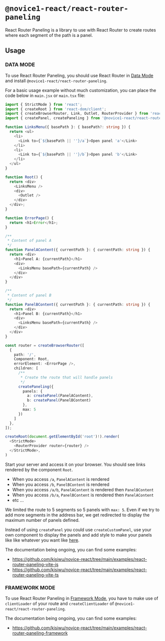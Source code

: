 # `@novice1-react/react-router-paneling`

React Router Paneling is a library to use with React Router to create routes where each segment of the path is a panel.

## Usage

### DATA MODE

To use React Router Paneling, you should use React Router in [Data Mode](https://reactrouter.com/start/data/installation) and install `@novice1-react/react-router-paneling`.

For a basic usage example without much customization, you can place the code below in `main.jsx` or `main.tsx` file:

```ts
import { StrictMode } from 'react';
import { createRoot } from 'react-dom/client';
import { createBrowserRouter, Link, Outlet, RouterProvider } from 'react-router';
import { createPanel, createPaneling } from '@novice1-react/react-router-paneling';

function LinksMenu({ basePath }: { basePath?: string }) {
  return <ul>
    <li>
      <Link to={`${basePath || ''}/a`}>Open panel 'a'</Link>
    </li>
    <li>
      <Link to={`${basePath || ''}/b`}>Open panel 'b'</Link>
    </li>
  </ul>
}

function Root() {
  return <div>
    <LinksMenu />
    <div>
      <Outlet />
    </div>
  </div>;
}

function ErrorPage() {
  return <h1>Error</h1>;
}

/**
 * Content of panel A
 */
function PanelAContent({ currentPath }: { currentPath: string }) {
  return <div>
    <h1>Panel A: {currentPath}</h1>
    <div>
      <LinksMenu basePath={currentPath} />
    </div>
  </div>
}

/**
 * Content of panel B
 */
function PanelBContent({ currentPath }: { currentPath: string }) {
  return <div>
    <h1>Panel B: {currentPath}</h1>
    <div>
      <LinksMenu basePath={currentPath} />
    </div>
  </div>
}

const router = createBrowserRouter([
  {
    path: '/',
    Component: Root,
    errorElement: <ErrorPage />,
    children: [
      /**
       * Create the route that will handle panels
       */
      createPaneling({
        panels: {
          a: createPanel(PanelAContent),
          b: createPanel(PanelBContent)
        },
        max: 5
      })
    ]
  },
]);

createRoot(document.getElementById('root')!).render(
  <StrictMode>
    <RouterProvider router={router} />
  </StrictMode>,
)
```

Start your server and access it on your browser. You should see links rendered by the component `Root`.
    
- When you access `/a`, `PanelAContent` is rendered
- When you access `/b`, `PanelBContent` is rendered
- When you access `/a/b`, `PanelAContent` is rendered then `PanelBContent`
- When you access `/b/a`, `PanelBContent` is rendered then `PanelAContent`
- etc ...

We limited the route to 5 segments so 5 panels with `max: 5`. Even if we try to add more segments in the address bar, we get redirected to display the maximum number of panels defined.

Instead of using `createPanel` you could use `createCustomPanel`, use your own component to display the panels and add style to make your panels like like whatever you want like [here](https://raw.githubusercontent.com/kisiwu/novice-react/refs/heads/main/examples/react-router-paneling-vite-ts/example.png).

The documentation being ongoing, you can find some examples:
- https://github.com/kisiwu/novice-react/tree/main/examples/react-router-paneling-vite-js
- https://github.com/kisiwu/novice-react/tree/main/examples/react-router-paneling-vite-ts


### FRAMEWORK MODE

To use React Router Paneling in [Framework Mode](https://reactrouter.com/start/framework/installation), you have to make use of `clientLoader` of your route and `createClientLoader` of `@novice1-react/react-router-paneling`.

The documentation being ongoing, you can find some examples:
- https://github.com/kisiwu/novice-react/tree/main/examples/react-router-paneling-framework